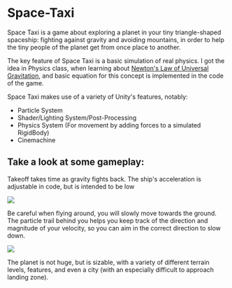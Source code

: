 # Space-Taxi
Space Taxi is a game about exploring a planet in your tiny triangle-shaped spaceship: fighting against gravity and avoiding mountains, in order to help the tiny people of the planet get from once place to another.

The key feature of Space Taxi is a basic simulation of real physics. I got the idea in Physics class, when learning about [Newton's Law of Universal Gravitation](https://en.wikipedia.org/wiki/Newton%27s_law_of_universal_gravitation), and basic equation for this concept is implemented in the code of the game.

Space Taxi makes use of a variety of Unity's features, notably:
* Particle System
* Shader/Lighting System/Post-Processing
* Physics System (For movement by adding forces to a simulated RigidBody)
* Cinemachine

## Take a look at some gameplay:
Takeoff takes time as gravity fights back. The ship's acceleration is adjustable in code, but is intended to be low
<p>
  <img src="https://thumbs.gfycat.com/SpanishBarrenIndochinahogdeer-size_restricted.gif">
 </p>
 
 Be careful when flying around, you will slowly move towards the ground. The particle trail behind you helps you keep track of the direction and magnitude of your velocity, so you can aim in the correct direction to slow down.
<p>
  <img src="https://i.imgur.com/7zLUP35.mp4">
 </p>

The planet is not huge, but is sizable, with a variety of different terrain levels, features, and even a city (with an especially difficult to approach landing zone).
